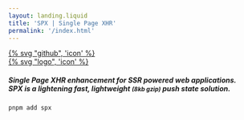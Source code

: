 ```yaml
---
layout: landing.liquid
title: 'SPX | Single Page XHR'
permalink: '/index.html'
---
```


<div class="hero d-grid ai-center">

  <div class="hero-github">
    <a href="https://github.com/panoply/spx">
      {% svg "github", 'icon' %}
    </a>
  </div>

  <div class="d-flex flex-column as-center jc-center">
    <a
      data-spx-target="['body']"
      href=" {{- '/introduction/' | slugify }}"
      class="hero-logo d-block">
      {% svg "logo", 'icon' %}
    </a>
  </div>

  <div class="d-flex flex-column m-auto fc-white tc fw-lighter mt-5">
    <h5 class="d-block italic fw-normal light uncase">
      <strong>Single Page XHR</strong>
      enhancement for
      <strong>SSR</strong>
      powered web applications.<br> SPX is a lightening fast, lightweight
      <small>(8kb gzip)</small>
      push state solution.
    </h5>
  </div>

  <div class="d-flex flex-column m-auto cli mt-2">
    <pre class="language-js"><code>pnpm add spx</code></pre>
  </div>

</div>
